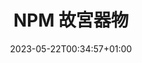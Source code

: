 ---
weight: 300
title: "NPM 故宮器物"
# description: "Document"
icon: "folder"
date: "2023-05-22T00:34:57+01:00"
lastmod: "2023-05-22T00:34:57+01:00"
draft: false
---
